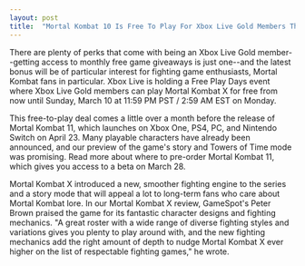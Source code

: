 ```yaml
---
layout: post
title:  "Mortal Kombat 10 Is Free To Play For Xbox Live Gold Members This Weekend"
---
```

There are plenty of perks that come with being an Xbox Live Gold member--getting access to monthly free game giveaways is just one--and the latest bonus will be of particular interest for fighting game enthusiasts, Mortal Kombat fans in particular. Xbox Live is holding a Free Play Days event where Xbox Live Gold members can play Mortal Kombat X for free from now until Sunday, March 10 at 11:59 PM PST / 2:59 AM EST on Monday.

This free-to-play deal comes a little over a month before the release of Mortal Kombat 11, which launches on Xbox One, PS4, PC, and Nintendo Switch on April 23. Many playable characters have already been announced, and our preview of the game's story and Towers of Time mode was promising. Read more about where to pre-order Mortal Kombat 11, which gives you access to a beta on March 28.

Mortal Kombat X introduced a new, smoother fighting engine to the series and a story mode that will appeal a lot to long-term fans who care about Mortal Kombat lore. In our Mortal Kombat X review, GameSpot's Peter Brown praised the game for its fantastic character designs and fighting mechanics. "A great roster with a wide range of diverse fighting styles and variations gives you plenty to play around with, and the new fighting mechanics add the right amount of depth to nudge Mortal Kombat X ever higher on the list of respectable fighting games," he wrote.
